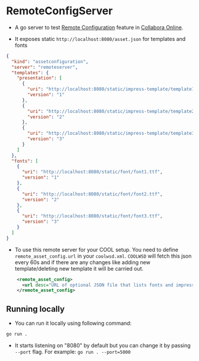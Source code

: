 # RemoteConfigServer

- A go server to test [Remote Configuration](https://sdk.collaboraonline.com/docs/installation/Configuration.html#remote-dynamic-configuration) feature in [Collabora Online](https://www.collaboraonline.com).

- It exposes static `http://localhost:8080/asset.json` for templates and fonts

```json
{
  "kind": "assetconfiguration",
  "server": "remoteserver",
  "templates": {
    "presentation": [
      {
        "uri": "http://localhost:8080/static/impress-template/template1.otp",
        "version": "1"
      },
      {
        "uri": "http://localhost:8080/static/impress-template/template2.otp",
        "version": "2"
      },
      {
        "uri": "http://localhost:8080/static/impress-template/template3.otp",
        "version": "3"
      }
    ]
  },
  "fonts": [
    {
      "uri": "http://localhost:8080/static/font/font1.ttf",
      "version": "1"
    },
    {
      "uri": "http://localhost:8080/static/font/font2.ttf",
      "version": "2"
    },
    {
      "uri": "http://localhost:8080/static/font/font3.ttf",
      "version": "3"
    }
  ]
}
```

- To use this remote server for your COOL setup. You need to define `remote_asset_config.url` in your `coolwsd.xml`. `COOLWSD` will fetch this json every 60s and if there are any changes like adding new template/deleting new template it will be carried out.

```xml
    <remote_asset_config>
      <url desc="URL of optional JSON file that lists fonts and impress template to be included in Online" type="string" default="">http://localhost:8080/asset.json</url>
    </remote_asset_config>
```

## Running locally

- You can run it locally using following command:

```sh
go run .
```

- It starts listening on "8080" by default but you can change it by passing `--port` flag. For example: `go run . --port=5000`
